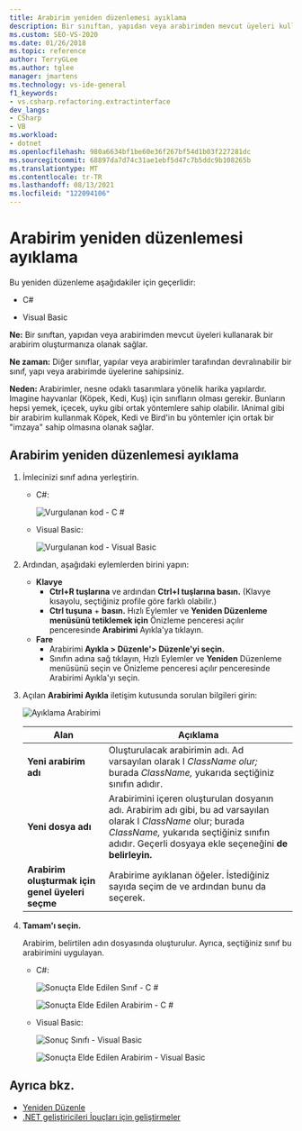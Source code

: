 ```yaml
---
title: Arabirim yeniden düzenlemesi ayıklama
description: Bir sınıftan, yapıdan veya arabirimden mevcut üyeleri kullanarak arabirim oluşturmak için Hızlı Eylemler ve Yeniden Düzenleme menüsünü kullanmayı öğrenin.
ms.custom: SEO-VS-2020
ms.date: 01/26/2018
ms.topic: reference
author: TerryGLee
ms.author: tglee
manager: jmartens
ms.technology: vs-ide-general
f1_keywords:
- vs.csharp.refactoring.extractinterface
dev_langs:
- CSharp
- VB
ms.workload:
- dotnet
ms.openlocfilehash: 980a6634bf1be60e36f267bf54d1b03f227281dc
ms.sourcegitcommit: 68897da7d74c31ae1ebf5d47c7b5ddc9b108265b
ms.translationtype: MT
ms.contentlocale: tr-TR
ms.lasthandoff: 08/13/2021
ms.locfileid: "122094106"
---
```

# <a name="extract-an-interface-refactoring"></a>Arabirim yeniden düzenlemesi ayıklama

Bu yeniden düzenleme aşağıdakiler için geçerlidir:

- C#

- Visual Basic

**Ne:** Bir sınıftan, yapıdan veya arabirimden mevcut üyeleri kullanarak bir arabirim oluşturmanıza olanak sağlar.

**Ne zaman:** Diğer sınıflar, yapılar veya arabirimler tarafından devralınabilir bir sınıf, yapı veya arabirimde üyelerine sahipsiniz.

**Neden:** Arabirimler, nesne odaklı tasarımlara yönelik harika yapılardır. Imagine hayvanlar (Köpek, Kedi, Kuş) için sınıfların olması gerekir. Bunların hepsi yemek, içecek, uyku gibi ortak yöntemlere sahip olabilir. IAnimal gibi bir arabirim kullanmak Köpek, Kedi ve Bird'in bu yöntemler için ortak bir "imzaya" sahip olmasına olanak sağlar.

## <a name="extract-an-interface-refactoring"></a>Arabirim yeniden düzenlemesi ayıklama

1. İmlecinizi sınıf adına yerleştirin.

   - C#:

       ![Vurgulanan kod - C #](media/extractinterface-highlight-cs.png)

   - Visual Basic:

       ![Vurgulanan kod - Visual Basic](media/extractinterface-highlight-vb.png)

2. Ardından, aşağıdaki eylemlerden birini yapın:

   - **Klavye**
      - **Ctrl+R tuşlarına** ve ardından **Ctrl+I tuşlarına basın.** (Klavye kısayolu, seçtiğiniz profile göre farklı olabilir.)
      - **Ctrl tuşuna** + **basın.** Hızlı Eylemler ve **Yeniden Düzenleme menüsünü tetiklemek için** Önizleme penceresi açılır penceresinde **Arabirimi** Ayıkla'ya tıklayın.
   - **Fare**
      - Arabirimi **Ayıkla > Düzenle'> Düzenle'yi seçin.**
      - Sınıfın adına sağ tıklayın, Hızlı Eylemler ve **Yeniden** Düzenleme menüsünü  seçin ve Önizleme penceresi açılır penceresinde Arabirimi Ayıkla'yı seçin.

3. Açılan **Arabirimi Ayıkla** iletişim kutusunda sorulan bilgileri girin:

   ![Ayıklama Arabirimi](media/extractinterface-dialog-same-file.png)

   | Alan | Açıklama |
   | - | - |
   | **Yeni arabirim adı** | Oluşturulacak arabirimin adı. Ad varsayılan olarak I *ClassName olur;* burada *ClassName,* yukarıda seçtiğiniz sınıfın adıdır. |
   | **Yeni dosya adı** | Arabirimini içeren oluşturulan dosyanın adı. Arabirim adı gibi, bu ad varsayılan olarak I *ClassName* olur; burada *ClassName,* yukarıda seçtiğiniz sınıfın adıdır. Geçerli dosyaya ekle seçeneğini **de belirleyin.** |
   | **Arabirim oluşturmak için genel üyeleri seçme** | Arabirime ayıklanan öğeler. İstediğiniz sayıda seçim de ve ardından bunu da seçerek. |

4. **Tamam'ı seçin.**

   Arabirim, belirtilen adın dosyasında oluşturulur. Ayrıca, seçtiğiniz sınıf bu arabirimini uygulayan.

   - C#:

      ![Sonuçta Elde Edilen Sınıf - C #](media/extractinterface-class-cs.png)

      ![Sonuçta Elde Edilen Arabirim - C #](media/extractinterface-interface-cs.png)

   - Visual Basic:

      ![Sonuç Sınıfı - Visual Basic](media/extractinterface-class-vb.png)

      ![Sonuçta Elde Edilen Arabirim - Visual Basic](media/extractinterface-interface-vb.png)

## <a name="see-also"></a>Ayrıca bkz.

- [Yeniden Düzenle](../refactoring-in-visual-studio.md)
- [.NET geliştiricileri İpuçları için geliştirmeler](../csharp-developer-productivity.md)

